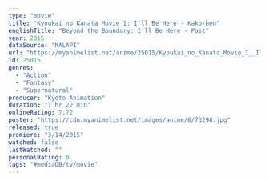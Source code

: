 ```yaml
---
type: "movie"
title: "Kyoukai no Kanata Movie 1: I'll Be Here - Kako-hen"
englishTitle: "Beyond the Boundary: I'll Be Here - Past"
year: 2015
dataSource: "MALAPI"
url: "https://myanimelist.net/anime/25015/Kyoukai_no_Kanata_Movie_1__Ill_Be_Here_-_Kako-hen"
id: 25015
genres: 
  - "Action"
  - "Fantasy"
  - "Supernatural"
producer: "Kyoto Animation"
duration: "1 hr 22 min"
onlineRating: 7.72
poster: "https://cdn.myanimelist.net/images/anime/6/73298.jpg"
released: true
premiere: "3/14/2015"
watched: false
lastWatched: ""
personalRating: 0
tags: "#mediaDB/tv/movie"
---
```

